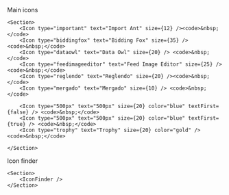 Main icons

    <Section>
        <Icon type="important" text="Import Ant" size={12} /><code>&nbsp;</code>
        <Icon type="biddingfox" text="Bidding Fox" size={35} /> <code>&nbsp;</code>
        <Icon type="dataowl" text="Data Owl" size={20} /> <code>&nbsp;</code>
        <Icon type="feedimageeditor" text="Feed Image Editor" size={25} /><code>&nbsp;</code>
        <Icon type="reglendo" text="Reglendo" size={20} /><code>&nbsp;</code> 
        <Icon type="mergado" text="Mergado" size={10} /> <code>&nbsp;</code>

        <Icon type="500px" text="500px" size={20} color="blue" textFirst={false} /> <code>&nbsp;</code>
        <Icon type="500px" text="500px" size={20} color="blue" textFirst={true} /> <code>&nbsp;</code>
        <Icon type="trophy" text="Trophy" size={20} color="gold" /> <code>&nbsp;</code>

    </Section>

Icon finder
    
    <Section>
        <IconFinder />
    </Section>